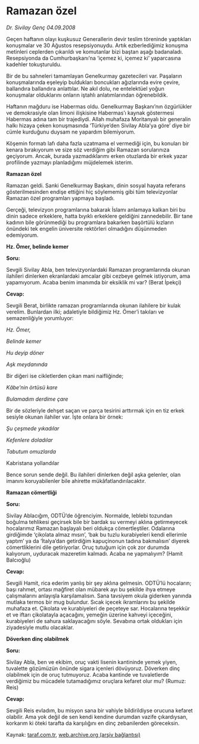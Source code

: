# Ramazan özel

*Dr. Sivilay Genç 04.09.2008*

<div class="yazi">
<p>Geçen haftanın olayı kuşkusuz Generallerin devir teslim töreninde yaptıkları konuşmalar ve 30 Ağustos resepsiyonuydu. Artık ezberlediğimiz konuşma metinleri ceplerden çıkarıldı ve komutanlar bizi baştan aşağı badanaladı. Resepsiyonda da Cumhurbaşkanı’na ‘içemez ki, içemez ki’ yaparcasına kadehler tokuşturuldu. </p>
<p>Bir de bu sahneleri tamamlayan Genelkurmay gazetecileri var. Paşaların konuşmalarında eşeleyip buldukları boncukları ağızlarında evire çevire, ballandıra ballandıra anlattılar. Ne akıl dolu, ne entelektüel yoğun konuşmalar olduklarını onların iştahlı anlatımlarından öğrenebildik. </p>
<p>Haftanın mağduru ise Habermas oldu. Genelkurmay Başkanı’nın özgürlükler ve demokrasiyle olan limoni ilişkisine Habermas’ı kaynak göstermesi Habermas adına tam bir trajediydi. Allah muhafaza Moritanyalı bir generalin halkı hizaya çeken konuşmasında ‘Türkiye’den Sivilay Abla’ya göre’ diye bir cümle kurduğunu duysam ne yapardım bilemiyorum. </p>
<p>Köşemin formatı lafı daha fazla uzatmama el vermediği için, bu konuları bir kenara bırakıyorum ve size söz verdiğim gibi Ramazan sorularınıza geçiyorum. Ancak, burada yazmadıklarımı erken otuzlarda bir erkek yazar profilinde yazmayı planladığımı müjdelemek isterim. </p><b>
<p>Ramazan özel</p></b>
<p>Ramazan geldi. Sanki Genelkurmay Başkanı, dinin sosyal hayata referans gösterilmesinden endişe ettiğini hiç söylememiş gibi tüm televizyonlar Ramazan özel programları yapmaya başladı. </p>
<p>Gerçeği, televizyon programlarına bakarak İslamı anlamaya kalkan biri bu dinin sadece erkeklere, hatta bıyıklı erkeklere geldiğini zannedebilir. Bir tane kadının bile görünmediği bu programlara bakarken başörtülü kızların önündeki tek engelin üniversite rektörleri olmadığını düşünmeden edemiyorum. </p><b>
<p>Hz. Ömer, belinde kemer</p>
<p>Soru:</p></b> Sevgili Sivilay Abla, ben televizyonlardaki Ramazan programlarında okunan ilahileri dinlerken ekranlardaki amcalar gibi cezbeye gelmek istiyorum, ama yapamıyorum. Acaba benim imanımda bir eksiklik mi var? (Berat İpekçi)<b>
<p>Cevap:</p></b> Sevgili Berat, birlikte ramazan programlarında okunan ilahilere bir kulak verelim. Bunlardan ilki; adaletiyle bildiğimiz Hz. Ömer’i takıları ve semazenliğiyle yorumluyor:<i>
<p>Hz. Ömer, </p>
<p>Belinde kemer </p>
<p>Hu deyip döner</p>
<p>Aşk meydanında </p></i>
<p>Bir diğeri ise cikletlerden çıkan mani naifliğinde;</p><i>
<p>Kâbe’nin örtüsü kare</p>
<p>Bulamadım derdime çare</p></i>
<p>Bir de sözleriyle dehşet saçan ve parça tesirini arttırmak için en tiz erkek sesiyle okunan ilahiler var. İşte onlara bir örnek:</p><i>
<p>Şu çeşmede yıkadılar</p>
<p>Kefenlere doladılar</p>
<p>Tabutum omuzlarda</p></i>
<p>Kabristana yollandılar</p>
<p>Bence sorun sende değil. Bu ilahileri dinlerken değil aşka gelenler, olan imanını koruyabilenler bile ahirette mükâfatlandırılacaktır. </p><b>
<p>Ramazan cömertliği</p>
<p>Soru:</p></b> Sivilay Ablacığım, ODTÜ’de öğrenciyim. Normalde, leblebi tozundan boğulma tehlikesi geçirsek bile bir bardak su vermeyi aklına getirmeyecek hocalarımız Ramazan başlayalı beri oldukça cömertleştiler. Odalarına girdiğimde ‘çikolata almaz mısın’, ‘bak bu tuzlu kurabiyeleri kendi ellerimle yaptım’ ya da ‘İtalya’dan getirdiğim kapuçinonun tadına bakmalısın’ diyerek cömertliklerini dile getiriyorlar. Oruç tutuğum için çok zor durumda kalıyorum, uyduracak mazeretim kalmadı. Acaba ne yapmalıyım? (Hamit Balcıoğlu)<b>
<p>Cevap:</p></b> Sevgili Hamit, rica ederim yanlış bir şey aklına gelmesin. ODTÜ’lü hocaların; başı rahmet, ortası mağfiret olan mübarek ayı bu şekilde ihya etmeye çalışmalarını anlayışla karşılamalısın. Sana tavsiyem okula giderken yanında mutlaka termos bir mug bulundur. Sıcak içecek ikramlarını bu şekilde muhafaza et. Çikolata ve kurabiyeleri de peçeteye sar. Hocalarına teşekkür et ve iftarı çikolatayla açacağını, yemeğin üzerine kahveyi içeceğini, kurabiyeleri de sahura saklayacağını söyle. Sevabına ortak oldukları için ziyadesiyle mutlu olacaklar. <b>
<p>Döverken dinç olabilmek</p>
<p>Soru:</p></b> Sivilay Abla, ben ve ekibim, oruç vakti lisenin kantininde yemek yiyen, tuvalette gözümüzün önünde sigara içenleri dövüyoruz. Döverken dinç olabilmek için de oruç tutmuyoruz. Acaba kantinde ve tuvaletlerde verdiğimiz bu mücadele tutamadığımız oruçlara kefaret olur mu? (Rumuz: Reis)<b>
<p>Cevap:</p></b> Sevgili Reis evladım, bu misyon sana bir vahiyle bildirildiyse orucuna kefaret olabilir. Ama yok değil de sen kendi kendine durumdan vazife çıkardıysan, korkarım ki öteki tarafta da karşılığını en dinç zebanilerden göreceksin.
</div>

Kaynak: [taraf.com.tr](http://www.taraf.com.tr/dr-sivilay-genc/makale-ramazan-ozel.htm), [web.archive.org (arşiv bağlantısı)](http://web.archive.org/web/20131102201739/http://www.taraf.com.tr/dr-sivilay-genc/makale-ramazan-ozel.htm)
